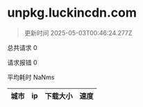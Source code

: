 
  # unpkg.luckincdn.com

  > 更新时间 2025-05-03T00:46:24.277Z
  
  总共请求 0

  请求报错 0

  平均耗时 NaNms

|城市|ip|下载大小|速度|
|-----|----------|---|---|

  